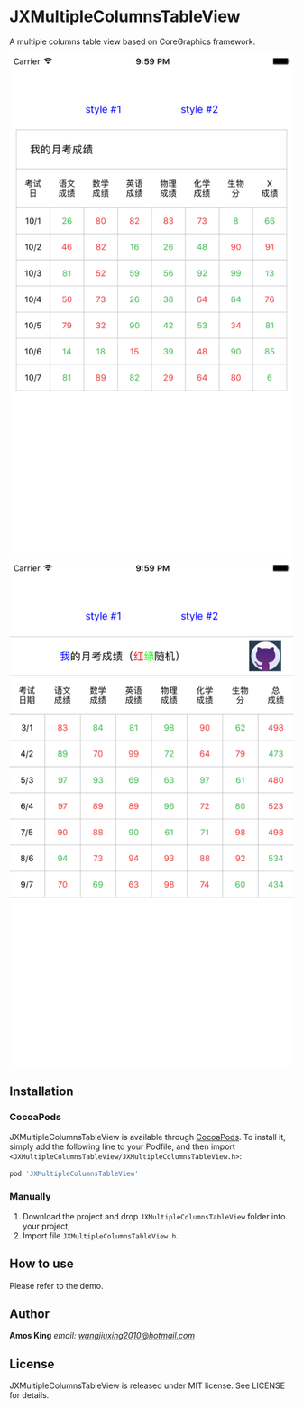 # JXMultipleColumnsTableView
A multiple columns table view based on CoreGraphics framework.

![preview image](DemoPictures/Demo1.png)
![preview image](DemoPictures/Demo2.png)

## Installation

### CocoaPods
JXMultipleColumnsTableView is available through [CocoaPods](http://cocoapods.org). To install it, simply add the following line to your Podfile, and then import `<JXMultipleColumnsTableView/JXMultipleColumnsTableView.h>`:

```ruby
pod 'JXMultipleColumnsTableView'
```

### Manually

1. Download the project and drop `JXMultipleColumnsTableView` folder into your project;
2. Import file `JXMultipleColumnsTableView.h`.

## How to use

Please refer to the demo.

## Author
**Amos King** *email: wangjiuxing2010@hotmail.com*

## License
JXMultipleColumnsTableView is released under MIT license. See LICENSE for details.

